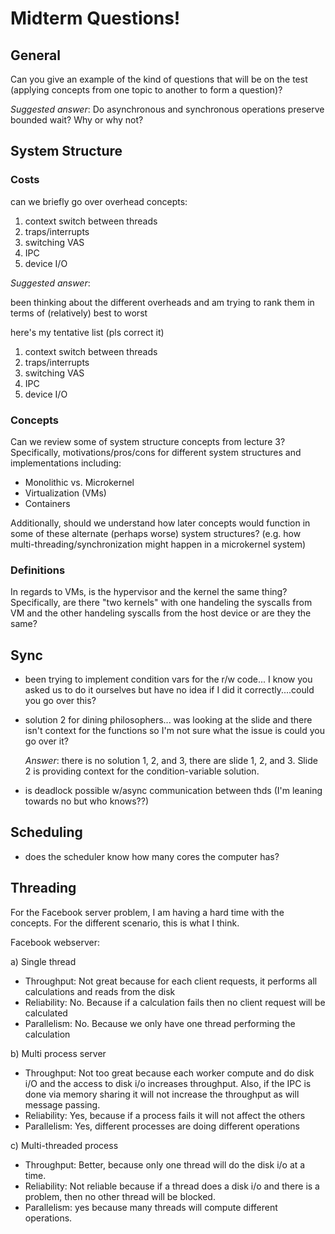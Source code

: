 # Midterm Questions!

## General

Can you give an example of the kind of questions that will be on the test (applying concepts from one topic to another to form a question)?

*Suggested answer*: Do asynchronous and synchronous operations preserve bounded wait? Why or why not?

## System Structure

### Costs

can we briefly go over overhead concepts:

1. context switch between threads
2. traps/interrupts
3. switching VAS
4. IPC
5. device I/O

*Suggested answer*:

been thinking about the different overheads and am trying to rank them in terms of (relatively) best to worst

here's my tentative list (pls correct it)

1. context switch between threads
2. traps/interrupts
3. switching VAS
4. IPC
5. device I/O

### Concepts

Can we review some of system structure concepts from lecture 3? Specifically, motivations/pros/cons for different system structures and implementations including:

- Monolithic vs. Microkernel
- Virtualization (VMs)
- Containers

Additionally, should we understand how later concepts would function in some of these alternate (perhaps worse) system structures? (e.g. how multi-threading/synchronization might happen in a microkernel system)

### Definitions

In regards to VMs, is the hypervisor and the kernel the same thing? Specifically, are there "two kernels" with one handeling the syscalls from VM and the other handeling syscalls from the host device or are they the same?

## Sync

- been trying to implement condition vars for the r/w code... I know you asked us to do it ourselves but have no idea if I did it correctly....could you go over this?

- solution 2 for dining philosophers... was looking at the slide and there isn't context for the functions so I'm not sure what the issue is could you go over it?

    *Answer*: there is no solution 1, 2, and 3, there are slide 1, 2, and 3.
Slide 2 is providing context for the condition-variable solution.

- is deadlock possible w/async communication between thds (I'm leaning towards no but who knows??)

## Scheduling

- does the scheduler know how many cores the computer has?

## Threading

For the Facebook server problem, I am having a hard time with the concepts. For the different scenario, this is what I think.

Facebook webserver:

a) Single thread

  - Throughput: Not great because for each client requests, it performs all calculations and reads from the disk
  - Reliability:  No. Because if a calculation fails then no client request will be calculated
  - Parallelism: No. Because we only have one thread performing the calculation

b) Multi process server

  - Throughput: Not too great because each worker compute and do disk i/O and the access to disk i/o increases throughput. Also, if the IPC is done via memory sharing it will not increase the throughput as will message passing.
  - Reliability: Yes, because if a process fails it will not affect the others
  - Parallelism: Yes, different processes are doing different operations


c) Multi-threaded process

  - Throughput: Better, because only one thread will do the disk i/o at a time.
  - Reliability:  Not reliable because if a thread does a disk i/o and there is a problem, then no other thread will be blocked.
  - Parallelism: yes because many threads will compute different operations.
